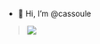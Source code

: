 - 👋 Hi, I’m @cassoule
 > ![](https://github-readme-stats.vercel.app/api/top-langs/?username=cassoule&theme=dark&hide_border=true&include_all_commits=false&count_private=true&layout=compact)
